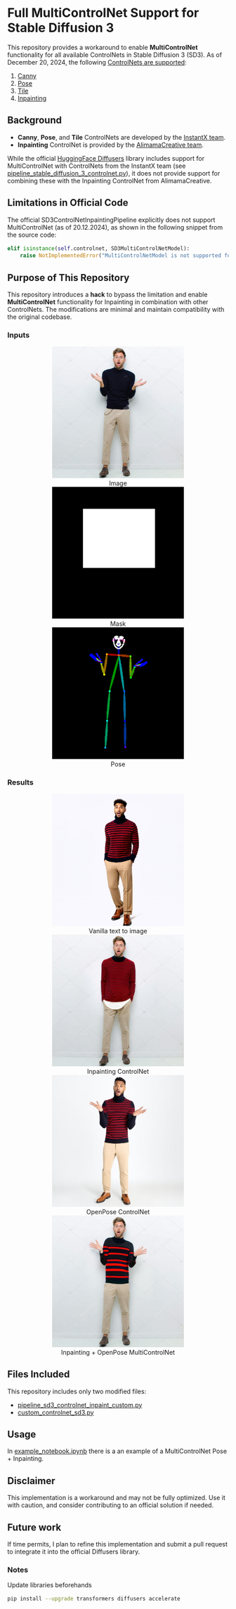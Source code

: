 # Full MultiControlNet Support for Stable Diffusion 3

This repository provides a workaround to enable **MultiControlNet** functionality for all available ControlNets in Stable Diffusion 3 (SD3). As of December 20, 2024, the following [ControlNets are supported](https://huggingface.co/docs/diffusers/en/api/pipelines/controlnet_sd3):
1. [Canny](https://huggingface.co/InstantX/SD3-Controlnet-Canny)
2. [Pose](https://huggingface.co/InstantX/SD3-Controlnet-Pose)
3. [Tile](https://huggingface.co/InstantX/SD3-Controlnet-Tile)
4. [Inpainting](https://huggingface.co/alimama-creative/SD3-Controlnet-Inpainting)

## Background
- **Canny**, **Pose**, and **Tile** ControlNets are developed by the [InstantX team](https://huggingface.co/InstantX).
- **Inpainting** ControlNet is provided by the [AlimamaCreative team](https://huggingface.co/alimama-creative/SD3-Controlnet-Inpainting).

While the official [HuggingFace Diffusers](https://github.com/huggingface/diffusers) library includes support for MultiControlNet with ControlNets from the InstantX team (see [pipeline_stable_diffusion_3_controlnet.py](https://github.com/huggingface/diffusers/blob/main/src/diffusers/pipelines/controlnet_sd3/pipeline_stable_diffusion_3_controlnet.py)), it does not provide support for combining these with the Inpainting ControlNet from AlimamaCreative.

## Limitations in Official Code

The official SD3ControlNetInpaintingPipeline explicitly does not support MultiControlNet (as of 20.12.2024), as shown in the following snippet from the source code:
```python
elif isinstance(self.controlnet, SD3MultiControlNetModel):
    raise NotImplementedError("MultiControlNetModel is not supported for SD3ControlNetInpaintingPipeline.")
```
## Purpose of This Repository

This repository introduces a **hack** to bypass the limitation and enable **MultiControlNet** functionality for Inpainting in combination with other ControlNets. The modifications are minimal and maintain compatibility with the original codebase.

### Inputs
<div align="center">
<p float="left">
  <figure style="display: inline-block; margin: 0 20px;">
    <img src="assets/sample_image.png" width="300" />
    <figcaption style="text-align: center">Image</figcaption>
  </figure>
  <figure style="display: inline-block; margin: 0 20px;">
    <img src="assets/sample_mask.png" width="300" />
    <figcaption style="text-align: center">Mask</figcaption>
  </figure>
  <figure style="display: inline-block; margin: 0 20px;">
    <img src="assets/sample_pose_1.png" width="300" />
    <figcaption style="text-align: center">Pose</figcaption>
  </figure>
</p>
</div>

### Results
<div align="center">
<p float="left">
  <figure style="display: inline-block; margin: 0 20px;">
    <img src="assets/res_0.png" width="300" />
    <figcaption style="text-align: center">Vanilla text to image</figcaption>
  </figure>
  <figure style="display: inline-block; margin: 0 20px;">
    <img src="assets/res_1.png" width="300" />
    <figcaption style="text-align: center">Inpainting ControlNet</figcaption>
  </figure>
  <figure style="display: inline-block; margin: 0 20px;">
    <img src="assets/res_2.png" width="300" />
    <figcaption style="text-align: center">OpenPose ControlNet</figcaption>
  </figure>
  <figure style="display: inline-block; margin: 0 20px;">
    <img src="assets/res_3.png" width="300" />
    <figcaption style="text-align: center">Inpainting + OpenPose MultiControlNet</figcaption>
  </figure>
</p>
</div>

## Files Included
This repository includes only two modified files:
- [pipeline_sd3_controlnet_inpaint_custom.py](pipeline_sd3_controlnet_inpaint_custom.py)
- [custom_controlnet_sd3.py](custom_controlnet_sd3.py)

## Usage

In [example_notebook.ipynb](example_notebook.ipynb) there is a an example of a MultiControlNet Pose + Inpainting. 

## Disclaimer

This implementation is a workaround and may not be fully optimized. Use it with caution, and consider contributing to an official solution if needed.

## Future work
If time permits, I plan to refine this implementation and submit a pull request to integrate it into the official Diffusers library.

### Notes

Update libraries beforehands
```bash
pip install --upgrade transformers diffusers accelerate
```